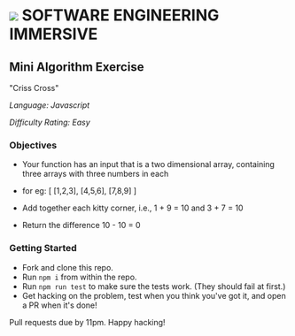 # ![](https://ga-dash.s3.amazonaws.com/production/assets/logo-9f88ae6c9c3871690e33280fcf557f33.png) SOFTWARE ENGINEERING IMMERSIVE

## Mini Algorithm Exercise

"Criss Cross"

_Language: Javascript_

_Difficulty Rating: Easy_

### Objectives

 - Your function has an input that is a two dimensional array, containing three arrays with three numbers in each

 - for eg:
    [
        [1,2,3], 
        [4,5,6], 
        [7,8,9]
    ]

- Add together each kitty corner, i.e., 1 + 9 = 10 and 3 + 7 = 10
 - Return the difference 10 - 10 = 0

### Getting Started

- Fork and clone this repo.
- Run `npm i` from within the repo.
- Run `npm run test` to make sure the tests work. (They should fail at first.)
- Get hacking on the problem, test when you think you've got it, and open a PR when it's done!

Pull requests due by 11pm. Happy hacking!